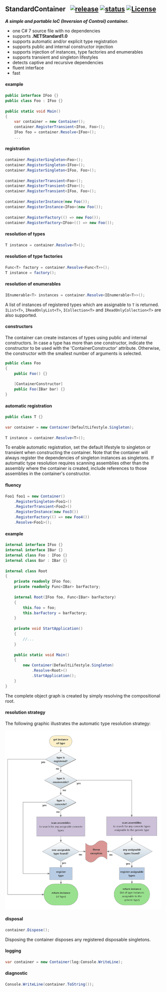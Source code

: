
## StandardContainer&nbsp;&nbsp; [![release](https://img.shields.io/github/release/dshe/StandardContainer.svg)](https://github.com/dshe/StandardContainer/releases) [![status](https://ci.appveyor.com/api/projects/status/uuft89jhlm0xw22q/branch/master?svg=true)](https://ci.appveyor.com/project/dshe/standardcontainer/branch/master) [![License](https://img.shields.io/badge/license-Apache%202.0-7755BB.svg)](https://opensource.org/licenses/Apache-2.0)

***A simple and portable IoC (Inversion of Control) container.***
- one C# 7 source file with no dependencies
- supports **.NETStandard1.0**
- supports automatic and/or explicit type registration
- supports public and internal constructor injection
- supports injection of instances, type factories and enumerables
- supports transient and singleton lifestyles
- detects captive and recursive dependencies
- fluent interface
- fast

#### example
```csharp
public interface IFoo {}
public class Foo : IFoo {}

public static void Main()
{
    var container = new Container();
    container.RegisterTransient<IFoo, Foo>();
    IFoo foo = container.Resolve<IFoo>();
    ...
```
#### registration
```csharp
container.RegisterSingleton<Foo>();
container.RegisterSingleton<IFoo>();
container.RegisterSingleton<IFoo, Foo>();

container.RegisterTransient<Foo>();
container.RegisterTransient<IFoo>();
container.RegisterTransient<IFoo, Foo>();

container.RegisterInstance(new Foo());
container.RegisterInstance<IFoo>(new Foo());

container.RegisterFactory(() => new Foo());
container.RegisterFactory<IFoo>(() => new Foo());
```
#### resolution of types
```csharp
T instance = container.Resolve<T>();
```
#### resolution of type factories
```csharp
Func<T> factory = container.Resolve<Func<T>>();
T instance = factory();
```
#### resolution of enumerables
```csharp
IEnumerable<T> instances = container.Resolve<IEnumerable<T>>();
```
A list of instances of registered types which are assignable to `T` is returned. `IList<T>`, `IReadOnlyList<T>`, `ICollection<T>` and `IReadOnlyCollection<T>` are also supported.
#### constructors
The container can create instances of types using public and internal constructors. In case a type has more than one constructor, indicate the constructor to be used with the 'ContainerConstructor' attribute. Otherwise, the constructor with the smallest number of arguments is selected.
```csharp
public class Foo
{
    public Foo() {}

    [ContainerConstructor]    
    public Foo(IBar bar) {}
}
```
#### automatic registration
```csharp
public class T {}

var container = new Container(DefaultLifestyle.Singleton);

T instance = container.Resolve<T>();
```
To enable automatic registration, set the default lifestyle to singleton or transient when constructing the container. Note that the container will always register the dependencies of singleton instances as singletons. If automatic type resolution requires scanning assemblies other than the assembly where the container is created, include references to those assemblies in the container's constructor.
#### fluency
```csharp
Foo1 foo1 = new Container()
    .RegisterSingleton<Foo1>()
    .RegisterTransient<Foo2>()
    .RegisterInstance(new Foo3())
    .RegisterFactory(() => new Foo4())
    .Resolve<Foo1>();
```
#### example
```csharp
internal interface IFoo {}
internal interface IBar {}
internal class Foo : IFoo {}
internal class Bar : IBar {}

internal class Root
{
    private readonly IFoo foo;
    private readonly Func<IBar> barFactory;

    internal Root(IFoo foo, Func<IBar> barFactory)
    {
        this.foo = foo;
        this.barFactory = barFactory;
    }

    private void StartApplication()
    {
        //...
    }
    
    public static void Main()
    {
        new Container(DefaultLifestyle.Singleton)
            .Resolve<Root>()
            .StartApplication();
    }
}
```
The complete object graph is created by simply resolving the compositional root. 

#### resolution strategy
The following graphic illustrates the automatic type resolution strategy:

![Image of Resolution Strategy](https://github.com/dshe/InternalContainer/blob/master/TypeResolutionFlowChart.png)


#### disposal
```csharp
container.Dispose();
```
Disposing the container disposes any registered disposable singletons.
#### logging
```csharp
var container = new Container(log:Console.WriteLine);
```
#### diagnostic
```csharp
Console.WriteLine(container.ToString());
```
